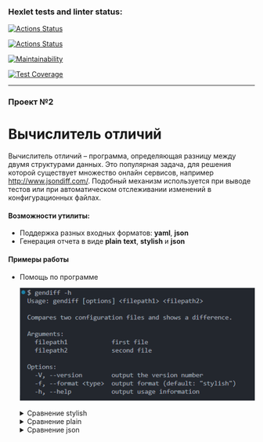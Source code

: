 ### Hexlet tests and linter status:

[![Actions Status](https://github.com/SGD77/frontend-project-46/actions/workflows/hexlet-check.yml/badge.svg)](https://github.com/SGD77/frontend-project-46/actions)

[![Actions Status](https://github.com/SGD77/frontend-project-46/actions/workflows/compare-check.yml/badge.svg)](https://github.com/SGD77/frontend-project-46/actions)

[![Maintainability](https://api.codeclimate.com/v1/badges/4701a358ff5a9ce1739b/maintainability)](https://codeclimate.com/github/SGD77/frontend-project-46/maintainability)

[![Test Coverage](https://api.codeclimate.com/v1/badges/4701a358ff5a9ce1739b/test_coverage)](https://codeclimate.com/github/SGD77/frontend-project-46/test_coverage)

---

### Проект №2

# Вычислитель отличий

Вычислитель отличий – программа, определяющая разницу между двумя структурами данных. Это популярная задача, для решения которой существует множество онлайн сервисов, например http://www.jsondiff.com/. Подобный механизм используется при выводе тестов или при автоматическом отслеживании изменений в конфигурационных файлах.

#### Возможности утилиты:

- Поддержка разных входных форматов: **yaml**, **json**
- Генерация отчета в виде **plain** **text**, **stylish** и **json**

#### Примеры работы

- Помощь по программе

  ![help](readme-img/image.png)

    <details>
    <summary> Сравнение stylish </summary>

  ![stylish](readme-img/image-1.png)

    </details>
    
    <details>
    <summary> Сравнение plain </summary>

  ![stylish](readme-img/image-2.png)

    </details>
    
    <details>
        <summary> Сравнение json </summary>

    ![json]readme-img/(readme-img/image-3.png)

    </details>
